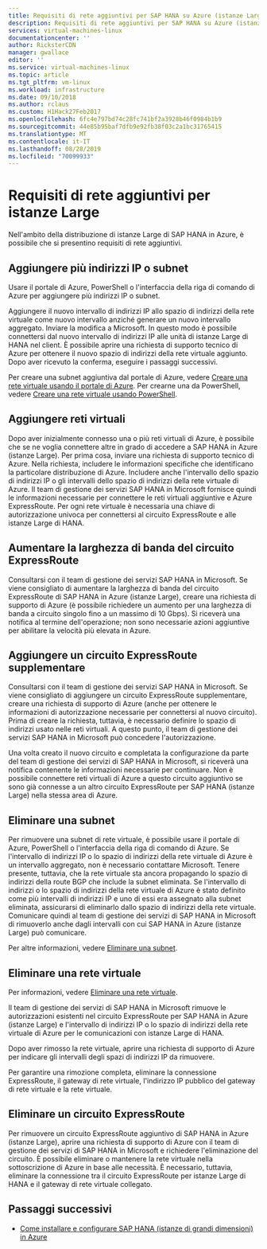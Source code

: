 ```yaml
---
title: Requisiti di rete aggiuntivi per SAP HANA su Azure (istanze Large) | Microsoft Docs
description: Requisiti di rete aggiuntivi per SAP HANA su Azure (istanze Large).
services: virtual-machines-linux
documentationcenter: ''
author: RicksterCDN
manager: gwallace
editor: ''
ms.service: virtual-machines-linux
ms.topic: article
ms.tgt_pltfrm: vm-linux
ms.workload: infrastructure
ms.date: 09/10/2018
ms.author: rclaus
ms.custom: H1Hack27Feb2017
ms.openlocfilehash: 6fc4e797bd74c28fc741bf2a3928b46f0984b1b9
ms.sourcegitcommit: 44e85b95baf7dfb9e92fb38f03c2a1bc31765415
ms.translationtype: MT
ms.contentlocale: it-IT
ms.lasthandoff: 08/28/2019
ms.locfileid: "70099933"
---
```

# <a name="additional-network-requirements-for-large-instances"></a>Requisiti di rete aggiuntivi per istanze Large

Nell'ambito della distribuzione di istanze Large di SAP HANA in Azure, è possibile che si presentino requisiti di rete aggiuntivi.

## <a name="add-more-ip-addresses-or-subnets"></a>Aggiungere più indirizzi IP o subnet

Usare il portale di Azure, PowerShell o l'interfaccia della riga di comando di Azure per aggiungere più indirizzi IP o subnet.

Aggiungere il nuovo intervallo di indirizzi IP allo spazio di indirizzi della rete virtuale come nuovo intervallo anziché generare un nuovo intervallo aggregato. Inviare la modifica a Microsoft. In questo modo è possibile connettersi dal nuovo intervallo di indirizzi IP alle unità di istanze Large di HANA nel client. È possibile aprire una richiesta di supporto tecnico di Azure per ottenere il nuovo spazio di indirizzi della rete virtuale aggiunto. Dopo aver ricevuto la conferma, eseguire i passaggi successivi.

Per creare una subnet aggiuntiva dal portale di Azure, vedere [Creare una rete virtuale usando il portale di Azure](../../../virtual-network/manage-virtual-network.md?toc=%2fazure%2fvirtual-machines%2flinux%2ftoc.json#create-a-virtual-network). Per crearne una da PowerShell, vedere [Creare una rete virtuale usando PowerShell](../../../virtual-network/manage-virtual-network.md?toc=%2fazure%2fvirtual-machines%2flinux%2ftoc.json#create-a-virtual-network).

## <a name="add-virtual-networks"></a>Aggiungere reti virtuali

Dopo aver inizialmente connesso una o più reti virtuali di Azure, è possibile che se ne voglia connettere altre in grado di accedere a SAP HANA in Azure (istanze Large). Per prima cosa, inviare una richiesta di supporto tecnico di Azure. Nella richiesta, includere le informazioni specifiche che identificano la particolare distribuzione di Azure. Includere anche l'intervallo dello spazio di indirizzi IP o gli intervalli dello spazio di indirizzi della rete virtuale di Azure. Il team di gestione dei servizi SAP HANA in Microsoft fornisce quindi le informazioni necessarie per connettere le reti virtuali aggiuntive e Azure ExpressRoute. Per ogni rete virtuale è necessaria una chiave di autorizzazione univoca per connettersi al circuito ExpressRoute e alle istanze Large di HANA.

## <a name="increase-expressroute-circuit-bandwidth"></a>Aumentare la larghezza di banda del circuito ExpressRoute

Consultarsi con il team di gestione dei servizi SAP HANA in Microsoft. Se viene consigliato di aumentare la larghezza di banda del circuito ExpressRoute di SAP HANA in Azure (istanze Large), creare una richiesta di supporto di Azure (è possibile richiedere un aumento per una larghezza di banda a circuito singolo fino a un massimo di 10 Gbps). Si riceverà una notifica al termine dell'operazione; non sono necessarie azioni aggiuntive per abilitare la velocità più elevata in Azure.

## <a name="add-an-additional-expressroute-circuit"></a>Aggiungere un circuito ExpressRoute supplementare

Consultarsi con il team di gestione dei servizi SAP HANA in Microsoft. Se viene consigliato di aggiungere un circuito ExpressRoute supplementare, creare una richiesta di supporto di Azure (anche per ottenere le informazioni di autorizzazione necessarie per connettersi al nuovo circuito). Prima di creare la richiesta, tuttavia, è necessario definire lo spazio di indirizzi usato nelle reti virtuali. A questo punto, il team di gestione dei servizi SAP HANA in Microsoft può concedere l'autorizzazione.

Una volta creato il nuovo circuito e completata la configurazione da parte del team di gestione dei servizi di SAP HANA in Microsoft, si riceverà una notifica contenente le informazioni necessarie per continuare. Non è possibile connettere reti virtuali di Azure a questo circuito aggiuntivo se sono già connesse a un altro circuito ExpressRoute per SAP HANA (istanze Large) nella stessa area di Azure.

## <a name="delete-a-subnet"></a>Eliminare una subnet

Per rimuovere una subnet di rete virtuale, è possibile usare il portale di Azure, PowerShell o l'interfaccia della riga di comando di Azure. Se l'intervallo di indirizzi IP o lo spazio di indirizzi della rete virtuale di Azure è un intervallo aggregato, non è necessario contattare Microsoft. Tenere presente, tuttavia, che la rete virtuale sta ancora propagando lo spazio di indirizzi della route BGP che include la subnet eliminata. Se l'intervallo di indirizzi o lo spazio di indirizzi della rete virtuale di Azure è stato definito come più intervalli di indirizzi IP e uno di essi era assegnato alla subnet eliminata, assicurarsi di eliminarlo dallo spazio di indirizzi della rete virtuale. Comunicare quindi al team di gestione dei servizi di SAP HANA in Microsoft di rimuoverlo anche dagli intervalli con cui SAP HANA in Azure (istanze Large) può comunicare.

Per altre informazioni, vedere [Eliminare una subnet](../../../virtual-network/virtual-network-manage-subnet.md?toc=%2fazure%2fvirtual-machines%2flinux%2ftoc.json#delete-a-subnet).

## <a name="delete-a-virtual-network"></a>Eliminare una rete virtuale

Per informazioni, vedere [Eliminare una rete virtuale](../../../virtual-network/manage-virtual-network.md?toc=%2fazure%2fvirtual-machines%2flinux%2ftoc.json#delete-a-virtual-network).

Il team di gestione dei servizi di SAP HANA in Microsoft rimuove le autorizzazioni esistenti nel circuito ExpressRoute per SAP HANA in Azure (istanze Large) e l'intervallo di indirizzi IP o lo spazio di indirizzi della rete virtuale di Azure per le comunicazioni con istanze Large di HANA.

Dopo aver rimosso la rete virtuale, aprire una richiesta di supporto di Azure per indicare gli intervalli degli spazi di indirizzi IP da rimuovere.

Per garantire una rimozione completa, eliminare la connessione ExpressRoute, il gateway di rete virtuale, l'indirizzo IP pubblico del gateway di rete virtuale e la rete virtuale.

## <a name="delete-an-expressroute-circuit"></a>Eliminare un circuito ExpressRoute

Per rimuovere un circuito ExpressRoute aggiuntivo di SAP HANA in Azure (istanze Large), aprire una richiesta di supporto di Azure con il team di gestione dei servizi di SAP HANA in Microsoft e richiedere l'eliminazione del circuito. È possibile eliminare o mantenere la rete virtuale nella sottoscrizione di Azure in base alle necessità. È necessario, tuttavia, eliminare la connessione tra il circuito ExpressRoute per istanze Large di HANA e il gateway di rete virtuale collegato.

## <a name="next-steps"></a>Passaggi successivi

- [Come installare e configurare SAP HANA (istanze di grandi dimensioni) in Azure](hana-installation.md)

